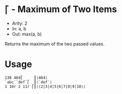# `⎡` - Maximum of Two Items

- Arity: 2
- In: a, b
- Out: max(a, b)

Returns the maximum of the two passed values.

# Usage
```
138 464⎡     ║⟨464⟩
`abc``def`⎡  ║⟨`def`⟩
1 10r 2 11r ⎡║⟨⟨2|3|4|5|6|7|8|9|10⟩⟩
```
